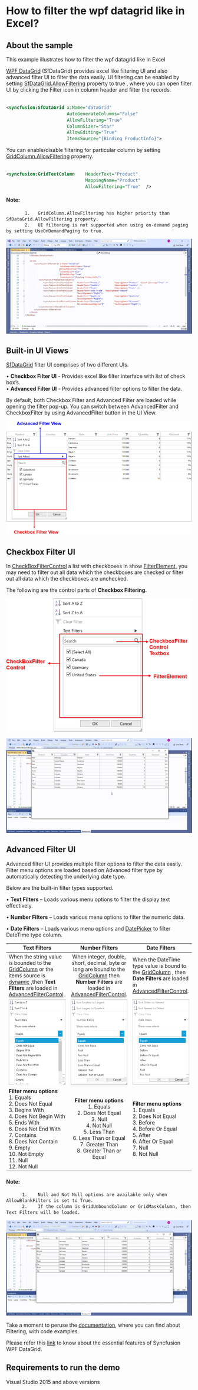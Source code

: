 # How to filter the wpf datagrid like in Excel?

## About the sample
This example illustrates how to filter the wpf datagrid like in Excel

[WPF DataGrid](https://www.syncfusion.com/wpf-ui-controls/datagrid) (SfDataGrid) provides excel like filtering UI and also advanced filter UI to filter the data easily. UI filtering can be enabled by setting [SfDataGrid.AllowFiltering](https://help.syncfusion.com/cr/wpf/Syncfusion.UI.Xaml.Grid.SfDataGrid.html#Syncfusion_UI_Xaml_Grid_SfDataGrid_AllowFiltering) property to true , where you can open filter UI by clicking the Filter icon in column header and filter the records.

```XML

<syncfusion:SfDataGrid x:Name="dataGrid"    
                       AutoGenerateColumns="False"
                       AllowFiltering="True"
                       ColumnSizer="Star"
                       AllowEditing="True"
                       ItemsSource="{Binding ProductInfo}">

```

You can enable/disable filtering for particular column by setting [GridColumn.AllowFiltering](https://help.syncfusion.com/cr/wpf/Syncfusion.UI.Xaml.Grid.GridColumn.html#Syncfusion_UI_Xaml_Grid_GridColumn_AllowFiltering) property.

```XML

<syncfusion:GridTextColumn    HeaderText="Product" 
                              MappingName="Product"  
                              AllowFiltering="True"  />

```
#### Note:
```    
       1.	GridColumn.AllowFiltering has higher priority than SfDataGrid.AllowFiltering property.
       2.	UI filtering is not supported when using on-demand paging by setting UseOnDemandPaging to true.
```

![Shows the filter applied in SfDataGrid](ExcelLikeFilter.gif)

## Built-in UI Views

[SfDataGrid](https://help.syncfusion.com/cr/wpf/Syncfusion.UI.Xaml.Grid.SfDataGrid.html) filter UI comprises of two different UIs.
        
•	**Checkbox Filter UI** - Provides excel like filter interface with list of check box’s.        
•	**Advanced Filter UI** - Provides advanced filter options to filter the data.

By default, both Checkbox Filter and Advanced Filter are loaded while opening the filter pop-up. You can switch between AdvancedFilter and CheckboxFilter by using AdvancedFilter button in the UI View.

![Displays the two UI views in SfDataGrid](ExcelFilterUIView.png)

## Checkbox Filter UI

In [CheckBoxFilterControl](https://help.syncfusion.com/cr/wpf/Syncfusion.UI.Xaml.Grid.CheckboxFilterControl.html) a list with checkboxes in show [FilterElement](https://help.syncfusion.com/cr/wpf/Syncfusion.UI.Xaml.Grid.FilterElement.html), you may need to filter out all data which the checkboxes are checked or filter out all data which the checkboxes are unchecked.

The following are the control parts of **Checkbox Filtering.**

![Control parts of Checkbox Filtering](CheckBoxFilterControl.png)

![CheckBoxFilter applied in SfDataGrid](CheckBoxFiltering.gif)

## Advanced Filter UI

Advanced filter UI provides multiple filter options to filter the data easily. Filter menu options are loaded based on Advanced filter type by automatically detecting the underlying date type.

Below are the built-in filter types supported.

•	**Text Filters** – Loads various menu options to filter the display text effectively.

•	**Number Filters** – Loads various menu options to filter the numeric data.

•	**Date Filters** – Loads various menu options and [DatePicker](https://docs.microsoft.com/en-us/dotnet/api/system.windows.controls.datepicker?redirectedfrom=MSDN&view=net-5.0) to filter DateTime type column.

|   Text Filters       	|   Number Filters  | Date Filters        |
| ----------------------|:-----------------:|---------------------|
| When the string value is bounded to the [GridColumn](https://help.syncfusion.com/cr/wpf/Syncfusion.UI.Xaml.Grid.GridColumn.html) or the items source is [dynamic](https://docs.microsoft.com/en-us/dotnet/csharp/language-reference/builtin-types/reference-types) ,then **Text Filters** are loaded in [AdvancedFilterControl](https://help.syncfusion.com/cr/wpf/Syncfusion.UI.Xaml.Grid.AdvancedFilterControl.html).|  When integer, double, short, decimal, byte or long are bound to the [GridColumn](https://help.syncfusion.com/cr/wpf/Syncfusion.UI.Xaml.Grid.GridColumn.html) then **Number Filters** are loaded in [AdvancedFilterControl](https://help.syncfusion.com/cr/wpf/Syncfusion.UI.Xaml.Grid.AdvancedFilterControl.html). | When the DateTime type value is bound to the [GridColumn](https://help.syncfusion.com/cr/wpf/Syncfusion.UI.Xaml.Grid.GridColumn.html) , then **Date Filters** are loaded in [AdvancedFilterControl](https://help.syncfusion.com/cr/wpf/Syncfusion.UI.Xaml.Grid.AdvancedFilterControl.html). |
|  ![Displays text filter](TextFilter.png) |  ![Displays number filter](NumberFilter.png) |  ![Displays date filter](DateFilter.png) |
|  **Filter menu options** <br> 1.	Equals <br>2.	Does Not Equal <br>3.	Begins With <br>4.	Does Not Begin With <br>5.	Ends With <br>6.	Does Not End With <br>7.	Contains <br>8.	Does Not Contain <br>9.	Empty <br>10.	Not Empty <br>11.	Null <br>12.	Not Null <br> |  **Filter menu options** <br>1. Equals <br>2. Does Not Equal <br>3. Null <br>4. Not Null <br>5. Less Than <br>6. Less Than or Equal <br>7. Greater Than <br>8. Greater Than or Equal  | **Filter menu options**   <br> 1. Equals <br> 2.	Does Not Equal <br> 3.	Before <br> 4.	Before Or Equal <br> 5.	After <br> 6.	After Or Equal <br> 7.	Null <br> 8.	Not Null |

#### Note:
``` 
      1.	Null and Not Null options are available only when AllowBlankFilters is set to True.
      2.	If the column is GridUnboundColumn or GridMaskColumn, then Text Filters will be loaded.
```
![AdvancedFiltering applied in SfDataGrid](AdvancedFiltering.gif)

Take a moment to peruse the [documentation](https://help.syncfusion.com/wpf/datagrid/filtering), where you can find about Filtering, with code examples.

Please refer this [link](https://www.syncfusion.com/wpf-ui-controls/datagrid) to know about the essential features of Syncfusion WPF DataGrid.

## Requirements to run the demo
Visual Studio 2015 and above versions
